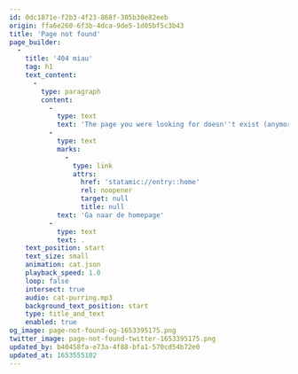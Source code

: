 ```yaml
---
id: 0dc1871e-f2b3-4f23-868f-305b30e82eeb
origin: ffa6e260-6f3b-4dca-9de5-1d05bf5c3b43
title: 'Page not found'
page_builder:
  -
    title: '404 miau'
    tag: h1
    text_content:
      -
        type: paragraph
        content:
          -
            type: text
            text: 'The page you were looking for doesn''t exist (anymore). '
          -
            type: text
            marks:
              -
                type: link
                attrs:
                  href: 'statamic://entry::home'
                  rel: noopener
                  target: null
                  title: null
            text: 'Ga naar de homepage'
          -
            type: text
            text: .
    text_position: start
    text_size: small
    animation: cat.json
    playback_speed: 1.0
    loop: false
    intersect: true
    audio: cat-purring.mp3
    background_text_position: start
    type: title_and_text
    enabled: true
og_image: page-not-found-og-1653395175.png
twitter_image: page-not-found-twitter-1653395175.png
updated_by: b40458fa-e73a-4f88-bfa1-570cd54b72e0
updated_at: 1653555102
---
```

